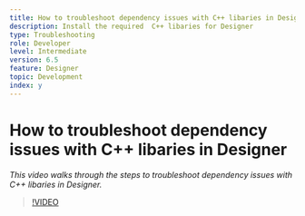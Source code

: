 ```yaml
---
title: How to troubleshoot dependency issues with C++ libaries in Designer
description: Install the required  C++ libaries for Designer
type: Troubleshooting
role: Developer
level: Intermediate
version: 6.5
feature: Designer
topic: Development  
index: y
---
```


# How to troubleshoot dependency issues with C++ libaries in Designer

*This video walks through the steps to troubleshoot dependency issues with C++ libaries in Designer.*

>[!VIDEO](https://video.tv.adobe.com/v/335576?quality=9&learn=on)
